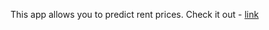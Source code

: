 This app allows you to predict rent prices. Check it out - [link](https://rentregression-gxukdakmfhrzgtrfa97ktd.streamlit.app/)
